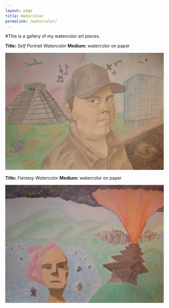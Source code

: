```yaml
---
layout: page
title: Watercolor
permalink: /watercolor/
---
```


#This is a gallery of my watercolor art pieces. 

**Title:** *Self Portrait Watercolor* **Medium:** watercolor on paper 

![Self Portrait Watercolor](/images/selfPortraitWatercolor.jpg)

**Title:** *Fantasy Watercolor* **Medium:** watercolor on paper 

![Fantasy Watercolor](/images/fantasyWatercolor.jpg)